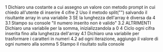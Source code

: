 1 Dichiaro una costante a cui assegno un valore con metodo prompt in cui chiedo all'utente di inserire 4 cifre
2 Uso il metodo split("") salvando il risultante array in una variabile
3 SE la lunghezza dell'array è diversa da 4
3.1 Stampo su console "Il numero inserito non è valido"
3.2 ALTRIMENTI  Dichiaro una variabile per la somma, inizializzandola a 0
4 Ciclo ogni cifra inserita fino alla lunghezza dell'array 
4.1 Dichiaro una variabile per trasformare i caratteri in numeri
4.2 ad ogni iterazione, aggiungo il valore di ogni numero alla somma
5 Stampo il risultato sulla console